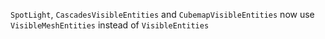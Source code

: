 `SpotLight`, `CascadesVisibleEntities` and `CubemapVisibleEntities` now use `VisibleMeshEntities` instead of `VisibleEntities`
